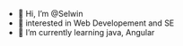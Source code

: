 - 👋 Hi, I’m @Selwin
- 👀 interested in Web Developement and SE 
- 🌱 I’m currently learning java, Angular

<!---
Selwin09/Selwin09 is a ✨ special ✨ repository because its `README.md` (this file) appears on your GitHub profile.
You can click the Preview link to take a look at your changes.
--->
